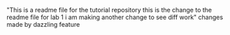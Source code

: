 "This is a readme file for the tutorial repository
this is the change to the readme file for lab 1
i am making another change to see diff work"
changes made by dazzling feature
